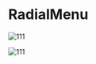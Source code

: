 # RadialMenu
![111](RadialMenu/微信截图_20180322212156.jpg)

![111](RadialMenu/微信截图_20180322212146.jpg)
